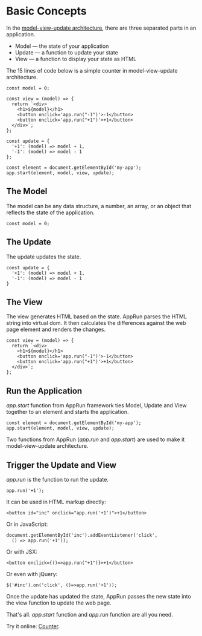 # Basic Concepts

In the [model-view-update architecture](https://guide.elm-lang.org/architecture/), there are three separated parts in an application.

* Model — the state of your application
* Update — a function to update your state
* View — a function to display your state as HTML

The 15 lines of code below is a simple counter in model-view-update architecture.

```
const model = 0;

const view = (model) => {
  return `<div>
    <h1>${model}</h1>
    <button onclick='app.run("-1")'>-1</button>
    <button onclick='app.run("+1")'>+1</button>
  </div>`;
};

const update = {
  '+1': (model) => model + 1,
  '-1': (model) => model - 1
};

const element = document.getElementById('my-app');
app.start(element, model, view, update);
```

## The Model

The model can be any data structure, a number, an array, or an object that reflects the state of the application.
```
const model = 0;
```

## The Update

The update updates the state.
```
const update = {
  '+1': (model) => model + 1,
  '-1': (model) => model - 1
}
```

## The View

The view generates HTML based on the state. AppRun parses the HTML string into virtual dom. It then calculates the differences against the web page element and renders the changes.

```
const view = (model) => {
  return `<div>
    <h1>${model}</h1>
    <button onclick='app.run("-1")'>-1</button>
    <button onclick='app.run("+1")'>+1</button>
  </div>`;
};
```

## Run the Application

_app.start_ function from AppRun framework ties Model, Update and View together to an element and starts the application.
```
const element = document.getElementById('my-app');
app.start(element, model, view, update);
```

Two functions from AppRun (_app.run_ and _app.start_) are used to make it model-view-update architecture.


## Trigger the Update and View

_app.run_ is the function to run the update.
```
app.run('+1');
```
It can be used in HTML markup directly:
```
<button id="inc" onclick="app.run('+1')">+1</button>
```
Or in JavaScript:
```
document.getElementById('inc').addEventListener('click',
  () => app.run('+1'));
```
Or with JSX:
```
<button onclick={()=>app.run("+1")}>+1</button>
```
Or even with jQuery:
```
$('#inc').on('click', ()=>app.run('+1'));
```

Once the update has updated the state, AppRun passes the new state into the view function to update the web page.

That's all. _app.start_ function and _app.run_ function are all you need.

Try it online: [Counter](https://jsfiddle.net/ap1kgyeb/2).

